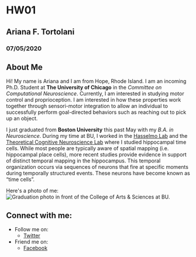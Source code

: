 # HW01
## Ariana F. Tortolani 
### 07/05/2020


## About Me
Hi!  My name is Ariana and I am from Hope, Rhode Island.  I am an incoming Ph.D. Student at **The University of Chicago** in the *Committee on Computational Neuroscience*.  Currently, I am interested in studying motor control and proprioception.  I am interested in how these properties work together through sensori-motor integration to allow an individual to successfully perform goal-directed behaviors such as reaching out to pick up an object.

I just graduated from **Boston University** this past May with my *B.A. in Neuroscience*.  During my time at BU, I worked in the [Hasselmo Lab](https://www.bu.edu/hasselmo/) and the [Theoretical Cognitive Neuroscience Lab](http://sites.bu.edu/tcn/) where I studied hippocampal time cells.  While most people are typically aware of spatial mapping (i.e. hippocampal place cells), more recent studies provide evidence in support of distinct temporal mapping in the hippocampus. This temporal organization occurs via sequences of neurons that fire at specific moments during temporally structured events. These neurons have become known as “time cells”. 

Here's a photo of me:
![Graduation photo in front of the College of Arts & Sciences at BU.](https://scontent-bos3-1.xx.fbcdn.net/v/t1.0-9/98593905_2606209996367015_9072551270958497792_n.jpg?_nc_cat=108&_nc_sid=09cbfe&_nc_ohc=5Ee6zh6dqHkAX9gCQ54&_nc_ht=scontent-bos3-1.xx&oh=4f3475759e34deb70022d20f65a4adc1&oe=5F291562)


## Connect with me:
- Follow me on:
  - [Twitter](https://twitter.com/ari_tort)
- Friend me on:
  - [Facebook](https://www.facebook.com/profile.php?id=100009341200050)
  